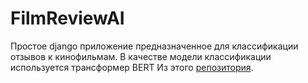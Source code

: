 # FilmReviewAI
Простое django приложение предназначенное для классификации отзывов к кинофильмам. В качестве модели классификации используется трансформер BERT Из этого [репозитория](https://github.com/creamsandwich1/SemanticAnalysis).
